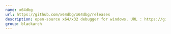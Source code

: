 ```yaml
---
name: x64dbg
url: https://github.com/x64dbg/x64dbg/releases
description: open-source x64/x32 debugger for windows. URL : https://github.com/x64dbg/x64dbg/releases Groups : blackarch blackarch-windows blackarch-debugger
group: blackarch
---
```

